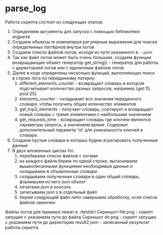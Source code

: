 # parse_log

Работа скрипта состоит из следующих этапов:
1. Определяем аргументы для запуска с помощью библиотеки argparse
2. Создаем объекты re компилируя регулярные выражения для поиска определенных паттернов внутри логов
3. Создаем список файлов логов, исходя из пути указанного в `--path`
4. Так как файл логов может быть очень большим, создаем функции возвращающие объект генератор
   get_string() - генератор для работы с директорией логов или с единичным файлом логов
5. Далее в коде определены несколько функций, выполняющих поиск в строке лога по переданному патерну:
   1. different_elements_counter - возвращает словарь в котором подсчитывает количество разных запросов,
   например {get:15, post:25}
   2. elements_counter - складывает все значения переданного словаря, чтобы получить общее количество элементов
   3. get_top3_elements - получает словарь, сортирует и возвращает новый словарь с тремя элементами с наибольшим значением
   4. get_requests_time - возвращает словарь где ключем являются параметры запроса, а значением время. 
   Содержит дополнительный параметр 'id' для уникальности ключей в словаре.
6. Создаем пустые словари в которых будем агрегировать полученные данные
7. В двух вложенных циклах for: 
   1. перебираем список файлов с логами 
   2. из каждого файла берем по одной строке, вытаскиваем вышеописанными функциями необходимые данные и складываем в объявленные словари
   3. складываем полученные словари в один общий словарь, формируем из него json объект
   4. печатаем json в консоль
   5. записываем json s в отдельный файл
   6. берем следующий файл либо завершаем обработку, если список файлов закончен

Файлы логов для примера лежат в  ./testdir/
Скриншот file.png - скрипт запущен с указанием пути до файла
Скриншот dir.png - скрипт запущен с указанием пути до директории
result2.json - записанный результат работы скрипта